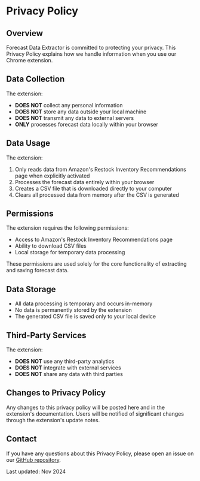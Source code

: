 # Privacy Policy

## Overview
Forecast Data Extractor is committed to protecting your privacy. This Privacy Policy explains how we handle information when you use our Chrome extension.

## Data Collection
The extension:
- **DOES NOT** collect any personal information
- **DOES NOT** store any data outside your local machine
- **DOES NOT** transmit any data to external servers
- **ONLY** processes forecast data locally within your browser

## Data Usage
The extension:
1. Only reads data from Amazon's Restock Inventory Recommendations page when explicitly activated
2. Processes the forecast data entirely within your browser
3. Creates a CSV file that is downloaded directly to your computer
4. Clears all processed data from memory after the CSV is generated

## Permissions
The extension requires the following permissions:
- Access to Amazon's Restock Inventory Recommendations page
- Ability to download CSV files
- Local storage for temporary data processing

These permissions are used solely for the core functionality of extracting and saving forecast data.

## Data Storage
- All data processing is temporary and occurs in-memory
- No data is permanently stored by the extension
- The generated CSV file is saved only to your local device

## Third-Party Services
The extension:
- **DOES NOT** use any third-party analytics
- **DOES NOT** integrate with external services
- **DOES NOT** share any data with third parties

## Changes to Privacy Policy
Any changes to this privacy policy will be posted here and in the extension's documentation. Users will be notified of significant changes through the extension's update notes.

## Contact
If you have any questions about this Privacy Policy, please open an issue on our [GitHub repository](https://github.com/jadabreu/capy-tools/issues).

Last updated: Nov 2024 